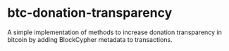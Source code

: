 # btc-donation-transparency

A simple implementation of methods to increase donation transparency in bitcoin by adding BlockCypher metadata to transactions.
